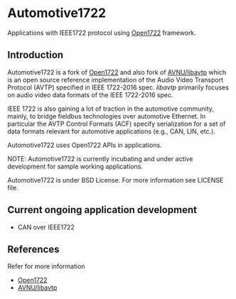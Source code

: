 # Automotive1722
Applications with IEEE1722 protocol using [Open1722](https://github.com/COVESA/Open1722) framework.

## Introduction

Automotive1722 is a fork of [Open1722](https://github.com/COVESA/Open1722) and also fork of [AVNU/libavtp](https://github.com/Avnu/libavtp) which is an open source reference implementation of the Audio Video Transport Protocol (AVTP) specified in IEEE 1722-2016 spec. _libavtp_ primarily focuses on audio video data formats of the IEEE 1722-2016 spec.

IEEE 1722 is also gaining a lot of traction in the automotive community, mainly, to bridge fieldbus technologies over automotive Ethernet. In particular the AVTP Control Formats (ACF) specify serialization for a set of data formats relevant for automotive applications (e.g., CAN, LIN, etc.).

Automotive1722 uses Open1722 APIs in applications.

NOTE: Automotive1722 is currently incubating and under active development for sample working applications.

Automotive1722 is under BSD License. For more information see LICENSE file.

## Current ongoing application development
* CAN over IEEE1722

## References
Refer for more information
* [Open1722](https://github.com/COVESA/Open1722)
* [AVNU/libavtp](https://github.com/Avnu/libavtp)

